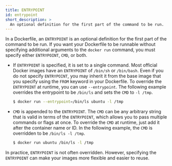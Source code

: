 ```yaml
---
title: ENTRYPOINT
id: entrypoint
short_description: >
  An optional definition for the first part of the command to be run.
---
```


In a Dockerfile, an `ENTRYPOINT` is an optional definition for the first part
of the command to be run. If you want your Dockerfile to be runnable without
specifying additional arguments to the `docker run` command, you must specify
either `ENTRYPOINT`, `CMD`, or both.

  - If `ENTRYPOINT` is specified, it is set to a single command. Most official
    Docker images have an `ENTRYPOINT` of `/bin/sh` or `/bin/bash`. Even if you
    do not specify `ENTRYPOINT`, you may inherit it from the base image that you
    specify using the `FROM` keyword in your Dockerfile. To override the
    `ENTRYPOINT` at runtime, you can use `--entrypoint`. The following example
    overrides the entrypoint to be `/bin/ls` and sets the `CMD` to `-l /tmp`.

    ```bash
    $ docker run --entrypoint=/bin/ls ubuntu -l /tmp
    ```

  - `CMD` is appended to the `ENTRYPOINT`. The `CMD` can be any arbitrary string
    that is valid in terms of the `ENTRYPOINT`, which allows you to pass
    multiple commands or flags at once. To override the `CMD` at runtime, just
    add it after the container name or ID. In the following example, the `CMD`
    is overridden to be `/bin/ls -l /tmp`.

    ```bash
    $ docker run ubuntu /bin/ls -l /tmp
    ```
In practice, `ENTRYPOINT` is not often overridden. However, specifying the
`ENTRYPOINT` can make your images more flexible and easier to reuse.
